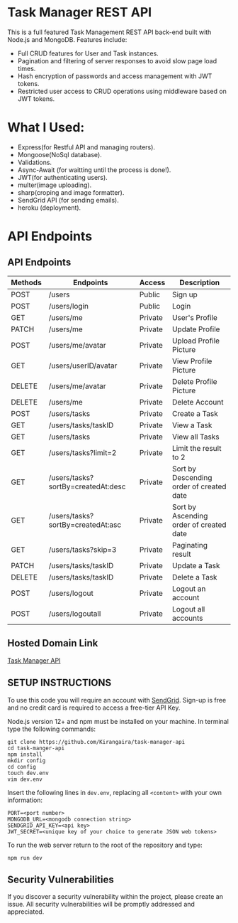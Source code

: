 <h1>Task Manager REST API</h1>
This is a full featured Task Management REST API back-end built with Node.js and MongoDB. Features include:
<ul>
  <li> Full CRUD features for User and Task instances. </li>
  <li> Pagination and filtering of server responses to avoid slow page load times. </li>
  <li> Hash encryption of passwords and access management with JWT tokens.</li>
  <li> Restricted user access to CRUD operations using middleware based on JWT tokens. </li>
</ul>

<h1>What I Used: </h1>
<ul>
<li> Express(for Restful API and managing routers). </li>
<li> Mongoose(NoSql database). </li>
<li>Validations.</li>
<li>Async-Await (for waitting until the process is done!).</li>
<li>JWT(for authenticating users).</li>
<li>multer(image uploading). </li>
<li>sharp(croping and image formatter). </li>
<li>SendGrid API (for sending emails).</li>
<li>heroku (deployment). </li>
</ul>

<h1> API Endpoints </h1>

## API Endpoints

| Methods | Endpoints                          | Access  | Description                              |
| ------- | ---------------------------------- | ------- | ---------------------------------------- |
| POST    | /users                             | Public  | Sign up                                  |
| POST    | /users/login                       | Public  | Login                                    |
| GET     | /users/me                          | Private | User's Profile                           |
| PATCH   | /users/me                          | Private | Update Profile                           |
| POST    | /users/me/avatar                   | Private | Upload Profile Picture                   |
| GET     | /users/userID/avatar              | Private | View Profile Picture                     |
| DELETE  | /users/me/avatar                   | Private | Delete Profile Picture                   |
| DELETE  | /users/me                          | Private | Delete Account                           |
| POST    | /users/tasks                       | Private | Create a Task                            |
| GET     | /users/tasks/taskID                | Private | View a Task                              |
| GET     | /users/tasks                       | Private | View all Tasks                           |
| GET     | /users/tasks?limit=2               | Private | Limit the result to 2                    |
| GET     | /users/tasks?sortBy=createdAt:desc | Private | Sort by Descending order of created date |
| GET     | /users/tasks?sortBy=createdAt:asc  | Private | Sort by Ascending order of created date  |
| GET     | /users/tasks?skip=3                | Private | Paginating result                        |
| PATCH   | /users/tasks/taskID                | Private | Update a Task                            |
| DELETE  | /users/tasks/taskID                | Private | Delete a Task                            |
| POST    | /users/logout                      | Private | Logout an account                        |
| POST    | /users/logoutall                   | Private | Logout all accounts                      |

## Hosted Domain Link

[Task Manager API](https://gaira-task-manager.herokuapp.com/)

## SETUP INSTRUCTIONS

To use this code you will require an account with [SendGrid](https://signup.sendgrid.com/).  Sign-up is free and no credit card is required to access a free-tier API Key.

Node.js version 12+ and npm must be installed on your machine.  In terminal type the following commands:
```
git clone https://github.com/Kirangaira/task-manager-api
cd task-manger-api
npm install
mkdir config
cd config
touch dev.env
vim dev.env
```

Insert the following lines in `dev.env`, replacing all `<content>` with your own information:

```
PORT=<port number>
MONGODB_URL=<mongodb connection string>
SENDGRID_API_KEY=<api key>
JWT_SECRET=<unique key of your choice to generate JSON web tokens>
```
To run the web server return to the root of the repository and type:
```
npm run dev
```

## Security Vulnerabilities

If you discover a security vulnerability within the project, please create an issue. All security vulnerabilities will be promptly addressed and appreciated.
